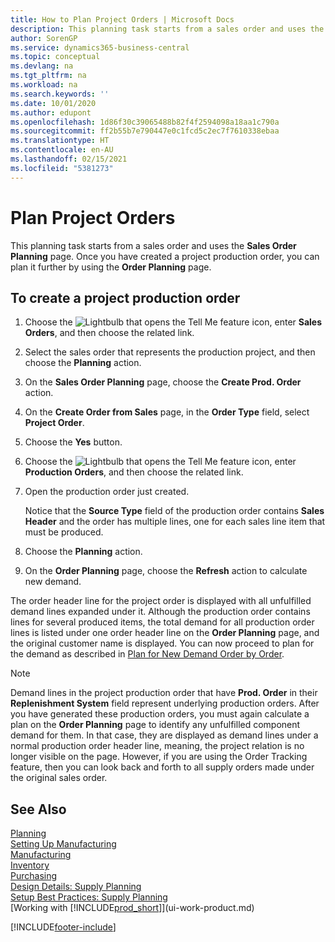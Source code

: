```yaml
---
title: How to Plan Project Orders | Microsoft Docs
description: This planning task starts from a sales order and uses the **Sales Order Planning** page. Once you have created a project production order, you can plan it further by using the **Order Planning** page.
author: SorenGP
ms.service: dynamics365-business-central
ms.topic: conceptual
ms.devlang: na
ms.tgt_pltfrm: na
ms.workload: na
ms.search.keywords: ''
ms.date: 10/01/2020
ms.author: edupont
ms.openlocfilehash: 1d86f30c39065488b82f4f2594098a18aa1c790a
ms.sourcegitcommit: ff2b55b7e790447e0c1fcd5c2ec7f7610338ebaa
ms.translationtype: HT
ms.contentlocale: en-AU
ms.lasthandoff: 02/15/2021
ms.locfileid: "5381273"
---
```

# <a name="plan-project-orders"></a>Plan Project Orders
This planning task starts from a sales order and uses the **Sales Order Planning** page. Once you have created a project production order, you can plan it further by using the **Order Planning** page.  

## <a name="to-create-a-project-production-order"></a>To create a project production order  

1.  Choose the ![Lightbulb that opens the Tell Me feature](media/ui-search/search_small.png "Tell me what you want to do") icon, enter **Sales Orders**, and then choose the related link.  
2.  Select the sales order that represents the production project, and then choose the **Planning** action.  
4.  On the **Sales Order Planning** page, choose  the **Create Prod. Order** action.  
5.  On the **Create Order from Sales** page, in the **Order Type** field, select **Project Order**.  
6.  Choose the **Yes** button.  
7.  Choose the ![Lightbulb that opens the Tell Me feature](media/ui-search/search_small.png "Tell me what you want to do") icon, enter **Production Orders**, and then choose the related link.
8. Open the production order just created.  

    Notice that the **Source Type** field of the production order contains **Sales Header** and the order has multiple lines, one for each sales line item that must be produced.  
9. Choose the **Planning** action.
10. On the **Order Planning** page, choose the **Refresh** action to calculate new demand.  

The order header line for the project order is displayed with all unfulfilled demand lines expanded under it. Although the production order contains lines for several produced items, the total demand for all production order lines is listed under one order header line on the **Order Planning** page, and the original customer name is displayed. You can now proceed to plan for the demand as described in [Plan for New Demand Order by Order](production-how-to-plan-for-new-demand.md).  

> [!NOTE]  
>  Demand lines in the project production order that have **Prod. Order** in their **Replenishment System** field represent underlying production orders. After you have generated these production orders, you must again calculate a plan on the **Order Planning** page to identify any unfulfilled component demand for them. In that case, they are displayed as demand lines under a normal production order header line, meaning, the project relation is no longer visible on the page. However, if you are using the Order Tracking feature, then you can look back and forth to all supply orders made under the original sales order.  

## <a name="see-also"></a>See Also
[Planning](production-planning.md)   
[Setting Up Manufacturing](production-configure-production-processes.md)  
[Manufacturing](production-manage-manufacturing.md)    
[Inventory](inventory-manage-inventory.md)  
[Purchasing](purchasing-manage-purchasing.md)  
[Design Details: Supply Planning](design-details-supply-planning.md)   
[Setup Best Practices: Supply Planning](setup-best-practices-supply-planning.md)  
[Working with [!INCLUDE[prod_short](includes/prod_short.md)]](ui-work-product.md)


[!INCLUDE[footer-include](includes/footer-banner.md)]
